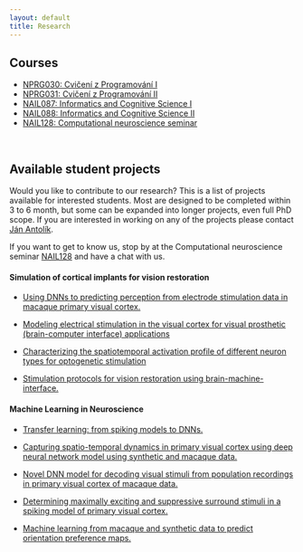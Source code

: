 ```yaml
---
layout: default
title: Research
---
```


## Courses

- <a href="./programovani1.html"><span>NPRG030: Cvičení z Programování I</span></a>
- <a href="./programovani2.html"><span>NPRG031: Cvičení z Programování II</span></a>
- <a href="./ikv1.html"><span>NAIL087: Informatics and Cognitive Science I</span></a>
- <a href="./ikv2.html"><span>NAIL088: Informatics and Cognitive Science II</span></a>
- <a href="./compneuroseminar.html"><span>NAIL128: Computational neuroscience seminar</span></a>
<br>

## Available student projects

Would you like to contribute to our research? This is a list of projects available for interested students.
Most are designed to be completed within 3 to 6 month, but some can be expanded into longer projects, even
full PhD scope. If you are interested in working on any of the projects please contact [Ján Antolík](antolikjan@gmail.com).

If you want to get to know us, stop by at the Computational neuroscience seminar [NAIL128](./compneuroseminar.html) and have a chat with us.


#### Simulation of cortical implants for vision restoration


- <a href="javascript:void(0)" onclick="$('#project_electric_stim_paolo').toggle();">Using DNNs to predicting perception from electrode stimulation data in macaque primary visual cortex.</a>  
   <small id="project_electric_stim_paolo" class="studentprojectlist" style="display: none;">
   We have access to massive multi-electrode parallel recordings to tens of thousands visual stimuli from primary visual cortex (V1) of macaque.
   We have developed techniques DNN techniques for decoding visual stimulus from the responses of neurons in V1.
   In this project you will apply this model to decode responses from the massive multi-electrode recordings from macaque V1.
   We will then simulate electrode stimulation in this decoding DNN model and study what perecpetion the model predicts to this artificial stimulation.
   </small>

- <a href="javascript:void(0)" onclick="$('#project_electric_stim').toggle();">Modeling electrical stimulation in the visual cortex for visual prosthetic (brain-computer interface) applications</a>  
   <small id="project_electric_stim" class="studentprojectlist" style="display: none;">
   Intracortical microstimulation (ICMS) describes the local stimulation of neurons in the cortex with penetrating electrodes. The technique enabled several breakthroughs in interfacing with the brain, among them the control of a cursor through neural activity in the motor cortex of a human patient and the visual perception of shapes in non-human primates. Only recently, a computational study presented a model unifying experimental observations how ICMS directly activates neurons in the close surrounding of the electrode: ICMS activates a sparse set of neurons around the electrode with the number of activated neurons in the sphere around the electrode tip decreasing over distance to the electrode. Yet, the way the brain responds to the direct activation of a set of neurons around the electrode with network activity (e.g. neural firing rates) remains poorly understood. The goal of this project is to implement an abstract model of ICMS for the our group's large-scale model of cat primary visual cortex. Utilizing this model to simulate ICMS in cat primary visual cortex, the spatial extent of the network response to the stimulation shall be compared to the one reported in experimental recordings from monkey and human cortex.
   </small>

- <a href="javascript:void(0)" onclick="$('#project_opto_inh_stim').toggle();">Characterizing the spatiotemporal activation profile of different neuron types for optogenetic stimulation</a>  
   <small id="project_opto_inh_stim" class="studentprojectlist" style="display: none;">
  New approaches to sensory prosthetics are being developed, wherby the cortex is stimulated via opto-genetic tools, which are being translated from mice to higher-order mammals including primates. However, it remains unclear how light activates optogenetically transfected neurons. We have recently developed computational simulations of how light propagates through neural tissue and how it activates a detailed morphological model of a V1 pyramidal (excitatory) neuron. It is of great interest to understand such light stimulation effects also in other morphological neural types, particularly in inhibitory neurons. In this project, the student will first learn to use the NEURON simulator and our existing simulation framework. In the following, they will integrate new single neuron models into the simulation framework and use them to simulate and analyze their neural activation through optogenetic stimulation.</small>

- <a href="javascript:void(0)" onclick="$('#project10').toggle();">Stimulation protocols for vision restoration using brain-machine-interface.</a>  
   <small id="project10" class="studentprojectlist" style="display: none;">
  Recently we have applied the large-scale models developed in our team to the problem of cortical visual prosthesis. New approach to sensory prosthetics is being developed,
  wherby the the cortex is stimulated via opto-genetic tools, which are being translated from mice to higher-order mammals including primates. While all the technological components
  of the visual prosthesis are still under development, an important question remains open: how to stimulate the cortex to elicit percepts that are close to those due to the perception
  of the given stimulus under normal vision. This is where our large-scale modelling approach comes in. Using our V1 model simulations to test potenial stimulation strategies, we are
  making progress at answering this question. Currently, we have gained insights
  on how to eleicit simple canonical visual stimuli, specifically sinusoidal gratings. In the next step the student will be responsible for expanding the design and analysis to generic
  stimulation protocol capable of eliciting arbitrary visual stimuli. The current protocol can be straightforwardly expanded to this general case . The student't responsibility will be
  to implement this new stimulation protocol in our simulation framework, test the protocol in our model of V1, and implement and perform all the required analysis. Strong programming and
  analytical skills required. Knowledge of Python, computation neuroscience or neurobiology of visual system a plus.</small>


#### Machine Learning in Neuroscience


- <a href="javascript:void(0)" onclick="$('#project_transfer').toggle();">Transfer learning: from spiking models to DNNs.</a>  
   <small id="project_transfer" class="studentprojectlist" style="display: none;">
   We have recently showed that under the right circumstances, transfer learning, whereby we train a DNN model on a large synthetic dataset of image-response pairs generated by our large-scale
   biologically detailed [model](https://www.biorxiv.org/content/biorxiv/early/2019/02/20/416156.full.pdf)  of V1, and than fine tuning the DNN model on smaller dataset of experimental recordings
   from V1 neurons, greatly improves the prediction power of the resulting DNN model on biological data. In this project you will take a state-of-the-art DNN model for predicting response of V1
   neurons, pretrain it on our synthethic spiking model data, and then fine-tune it on recordings of macaque V1 neurons. You will analyse how the performance improves, or not, via the transfer 
   learning, and characterise what ratio of synthetic and real data is optimal.
   </small>

- <a href="javascript:void(0)" onclick="$('#project_bioconstr').toggle();">Capturing spatio-temporal dynamics in primary visual cortex using  deep neural network model using synthetic and macaque data.</a>  
   <small id="project_bioconstr" class="studentprojectlist" style="display: none;">
   Application of deep neural networks to large datasets of neural data recorded in response to library of visual stimuly become the dominant method of unraveling the function of neurons in visual cortex. 
   The standard approaches however (i) ignore known anatomical  structure of visual cortex, (ii) use purely feed-forward NN as opposed to the intrinsically recurrent biological networks, 
   (iii) only capture the mean steady state response. To address this, in this project you will build a DNN model composed of multiple recurrent neural network stages, that will be constrained 
   to follow various know anatomical structures, and train the resulting model on fine temporal  recordings of V1 responses to natural images.
   You will use combination of massive parallel multielectrode array recordings from macaque V1 to tens of thousands of images, and even more large-scale synthetic  data from our spiking V1 modle to develop the new DNN models.
   {% comment %}    This project can be further extended to explore the possibility of pretraining the resulting model with contrastive unsupervised learning method recently used by [DiCarlo lab for training DNNs for modeling ventral visual pathway](https://www.biorxiv.org/content/10.1101/2023.05.18.541361v1). {% endcomment %}</small>

- <a href="javascript:void(0)" onclick="$('#project_decoding').toggle();">Novel DNN model for decoding visual stimuli from population recordings in primary visual cortex of macaque data.</a>  
   <small id="project_decoding" class="studentprojectlist" style="display: none;">
   Recent years have witnessed a major breakthrough in DNN models ability to predict neural population activity of V1 neurons to novel visual stimuli. 
   The inverse problem of predicting the natural image based on the activity it elicits in population of V1 neurons, however, remains much less studied, and consequently mastered. 
   In this project you will implement and test a novel DNN architecture designed to predict visual inputs from population activity of V1 neurons. 
   {% comment %}  The key aspect of the model is a pre-processing stage that converts population activity of V1 neurons into n-dimansional matrix to which standard CNN architectures can be applied. The idea of the pre-processing stage is following. We will first train a forward model (from images to V1 activities). This will allows us to determine the position, phase and orientation of receptive fields of individual neurons. We will rasterized each of these three dimension (position, phase, orientation), leading to a coordinate system representable as 4D matrix (position has 2 dimension itself). The value at each coordinate (x,y,z,u) in the 3D matrix will be calculated as a weighted sum of the activities of neurons in the population, where  the weights are the distance of the preference vector of the given cell (its postion, orientation and phase preference) from the coodinates (x,y,z,u). {% endcomment %}</small>

- <a href="javascript:void(0)" onclick="$('#project_surr_mei').toggle();">Determining maximally exciting and suppressive surround stimuli in a spiking model of primary visual cortex.</a>  
   <small id="project_surr_mei" class="studentprojectlist" style="display: none;">
   Recently a novel method of  studying coding properties of neurons in the visual system has been developed [ref](https://www.nature.com/articles/s41593-019-0517-x).
   It is based on two steps. First a forward deep neural network model - a model that predicts responses on neurons to images - is trained on neural recordings. Next
   by applying backpropagation to the model while keeping its weights fixed, a maximally exciting image is determined. Even more recdntly, this methods has been extended
   to identify the maximally exciting and maximally inhibiting modulatory surround stimuli [ref](https://www.biorxiv.org/content/10.1101/2023.03.13.532473v1.full.pdf).
   We have recently constructed a detailed large-scale [model](https://www.biorxiv.org/content/biorxiv/early/2019/02/20/416156.full.pdf) of cat primary visual cortex (V1).
   In this project student will apply this new method to synthetic responses of neurons from our large-scale model of V1 to (a) determine wether our model conforms 
   to the aforemntioned recent experimental findings and (b) to obtain a mechanistic understanding how the discovered surround modulation effects emerge in cortical network.
   </small>

- <a href="javascript:void(0)" onclick="$('#project_mlforormap').toggle();">Machine learning from macaque and synthetic data to predict orientation preference maps.</a>  
   <small id="project_mlforormap" class="studentprojectlist" style="display: none;">
   Being able to decode functional representations, specifically orientation maps, from spontaneous activity recorded in primary visual cortex (V1) is an essential prerequisite for developing effective stimulation protocols for visual prosthetic devices. In this project you will combine macaque V1 data with synthetic data from our V1 model to develop a ANN based approach for decoding these maps. You'll first create a dataset by combining events obtained from multiple Utah arrays and augment it by shuffling electrode position. This step will be crucial to make the method work for a novel array/orientation maps. Each event will be labelled according to the orientation map that it resembles the most. Then you'll use a ANN to find  metric that returns distance between the labels of events. This ANN takes as input the every event from a given array and return the pairwise distance between events.
   Then you'll develop a contrastive learning and ANN based mapping to a lower dimensional space where events are data points, and positive and negative samples decided according to the developed metrics (inspired by CEBRA). From this low dimensional space it should be possible to decode orientation of events and of electrodes (up to a global orientation shift per Utah array).
   </small

#### Disease

- <a href="javascript:void(0)" onclick="$('#project_schyzophrenia').toggle();">Modelling dopaminergicaly and visualy driven theory of schyzophrenia development.</a>  
   <small id="project_schyzophrenia" class="studentprojectlist" style="display: none;">
   Our clinical collaborators developed a new theory that postulates that schyzophrenia is driven by dopaminergicaly driven failure of developement of predictive signalling along the visual pathway.
   In this project you will take our detailed model of primary visual cortex (V1) to simulate the normal and diseased condition. In the diseased condition, the assumption is that the disruption of dompaminergic system
   cause changes of receptive field size in retina over time. Subsequently, you will use DNN techniques developed in our group to decode visual stimuli from the responses of the control and disease model. The prediction of the hypothesis is that the disruption of the dopaminergic system should 
   to reduce ability to appropriately decode visual stimuli from the V1 neural response.</small>



#### Spiking Network Models of Visual System

- <a href="javascript:void(0)" onclick="$('#modelsom').toggle();">Modeling different inhibitory neural types in large-scale spiking model of V1.</a>  
   <small id="modelsom" class="studentprojectlist" style="display: none;">
   The major inhibitory neuron sub-types (SOM,VIP and PV) were identified in mouse cortex. A major smaller evidence shows that such divsion exists also in cortex of higher mammals.
   Due to the lack of data our current large-scale model of cat V1 only considers a singe 'abstract' model of inhibitory neurons that simulates the average impact of these three sub-types.
   In this project you will take the know facts about the inhibitory neural sub-types in mouse and use them to simulate the potential impact of such subdivision on higher-mammalian cortex, using our V1 model. 
   </small>

- <a href="javascript:void(0)" onclick="$('#modelport').toggle();">Porting model of cortico-thalamic loop to latest version of Mozaik</a>  
   <small id="modelport" class="studentprojectlist" style="display: none;">
   This is an ideal introductory project to get acquainted with spiking neural networks, models of visual system, and our Mozaik simulation framework, and hence gateway to more advanced modelling projects. It is thus suitable as a volunteer project or bachelor thesis. The goal of the project is to take a model cortico-thalamic loop that was developed by a PhD student a while ago in a very old version of our simulator  environment [Mozaik](https://www.biorxiv.org/content/10.1101/2022.12.19.521069v1) and port it into the current version of the simulator. The main challange of the project will be to get acquinted with the simulator stack, understand the code of the model, and then once the porting is done, which in itself should be straighforwad, to repeat the series of virtual experiments undertaken in the linked original study and verify that all results still hold in the ported model version. 
   </small>

- <a href="javascript:void(0)" onclick="$('#asymmetric').toggle();">Asymmetric On & Off responses in Retina, LGN and V1.</a>  
   <small id="asymmetric" class="studentprojectlist" style="display: none;">
   ON and OFF pathways in the early visual system were long thought of as symmetric in their spatiotemporal properties. However, lately there has been a collection of studies in the retina ([Chichilnisky 2002](https://doi.org/10.1523/JNEUROSCI.22-07-02737.2002), [Ratliff 2010](https://www.pnas.org/doi/10.1073/pnas.1005846107), [Sneha 2018](https://www.jneurosci.org/content/38/45/9728)) and in the visual cortex ([Rahimi-Nasrabadi 2021](https://www.sciencedirect.com/science/article/pii/S221112472100005X)), which show significant differences between the two pathways, mirroring the statistical differences in natural scenes. The goal of the project will be to expand the current Retina/LGN/V1 model used by the CSNG lab to reflect these findings.
  </small>

- <a href="javascript:void(0)" onclick="$('#project_macaque').toggle();">Model of monkey visual system.</a>  
   <small id="project_macaque" class="studentprojectlist" style="display: none;">
  We have recently constructed a detailed large-scale [model](https://www.biorxiv.org/content/biorxiv/early/2019/02/20/416156.full.pdf) of cat primary visual cortex.
  Along with cat, macaque is the most common animal model in which vision in higher mammals is studied. Recently, a comprehensive
  dataset on macaque physiology and function has been [published](https://academic.oup.com/cercor/article-abstract/30/6/3483/5691251?redirectedFrom=fulltext). The goal of this project would be to utilize this new data and
  reparametrize the existing model of cat V1 to obtain analogouse model of macaque V1. Exploration of the implication of species differences
  on V1 processing is a possible future extension of the project.
  </small>

- <a href="javascript:void(0)" onclick="$('#project_unified').toggle();">Unified model of cat visual system.</a>  
   <small id="project_unified" class="studentprojectlist" style="display: none;">
  We have recently constructed a detailed large-scale [model](https://www.biorxiv.org/content/biorxiv/early/2019/02/20/416156.full.pdf) of cat primary visual cortex.
  Since, we have expanded the model in different directions in several followup studies: [addition of cortico-thalamic loop](http://www.theses.fr/2018USPCB083), [simulation of proshetic vision](https://www.nature.com/articles/s41598-021-88960-8) , and [exploration of conductance dynamics]().
  The goal of this project is to unify the existing models into single model instance and demonstrate that it can reproduce all the findings shown in the inidividual previous studies.
  </small>

- <a href="javascript:void(0)" onclick="$('#project_mozaik_ON_OFF').toggle();">OFF centred thalamic V1 convergence.</a>  
   <small id="project_mozaik_ON_OFF" class="studentprojectlist" style="display: none;">
  Recent [work](https://www.nature.com/articles/nature17936) by Alonso Lab has shown that thalamic ON and OFF afferents converging onto neurons in primary visual cortex
  have a very specific organization, which is OFF dominated, OFF centric and runs orthogonal to ocular dominance columns. Our current <a href="./research.html">large-scale integrative model </a>
  of V1 does not feature this specific organization of thalamo-cortical afferents. The goal of this project will be to integrate this specific thalamo-cortical convergence
  into the model, and then analyze the impact of this more specfific connectivity on the functional properties of the model.
  </small>


- <a href="javascript:void(0)" onclick="$('#project2').toggle();">Embedding of detailed compartmental neuron models into large-scale model of primary visual cortex.</a>  
   <small id="project2" class="studentprojectlist" style="display: none;">
  One of the ongoing projects in our group is development of <a href="./research.html">large-scale integrative model </a> of cat primary visual cortex (V1).
  This model is based on the <a href="http://www.scholarpedia.org/article/Adaptive_exponential_integrate-and-fire_model">Adaptive-Exponential Leaky Integrate and Fire</a>
  neuron model, which reduces biological neurons to a point process, ignoring
  its geometrical properties. In this project student will embed single compartmental model of V1 pyramidal neuron into the large scale point process
  simulation available in the group, and investigate the behavior of the added detailed neuron under the influence of the input coming from the large scale
  V1 simulation, focusing on properties influenced by the neuron's geometry.
  </small>


- <a href="javascript:void(0)" onclick="$('#project3').toggle();">Local-field potentials (LFP) in a large-scale model of cat primary visual cortex.</a>  
   <small id="project3" class="studentprojectlist" style="display: none;">
  One of the ongoing projects in our group is development of <a href="./research.html">large-scale integrative model </a> of cat primary visual cortex (V1).
  [LFP](https://en.wikipedia.org/wiki/Local_field_potential) is an electrophysiological signal generated by the summed electric current flowing from multiple
  nearby neurons within a small volume of nervous tissue. The goal of this project is to investigate the LFP signals that would be generated
  in our simulations of V1. The V1 model under investigation does not explicitly contain LFP signals, only the sub-threshold and spiking responses of
  individual neurons are available. Therefore one of previously proposed models
  of LFP signals such as [this one](https://github.com/INM-6/hybridLFPy) will be used to generate artifical LFP signals based on the outputs of the V1 simulation.
  This will be followed by thourough analysis of the resulting LFPs and results compared to previous findings, including recent data recorded at <a href="http://www.unic.cnrs-gif.fr/teams.html">UNIC</a> by the
  <a href="https://www.unic.cnrs-gif.fr/teams/Research%20group%20of%20Yves%20Fr%C3%A9gnac">Yves Frégnac group</a>.
  </small>

- <a href="javascript:void(0)" onclick="$('#project_tw').toggle();">Travelling waves.</a>  
   <small id="project_tw" class="studentprojectlist" style="display: none;">
  During spontaneous activity, mammalina cortex exhibits regular spontaneous emergence of waves of activity that travel across the cortical surface.
  Furthermore, spatially, these waves tend to be correlated with the functional organization across cortical surface. Such highly structured spontaneous
  activity, present even in low-level sensory cortical areas, has been hypothesized to be linked to such phenomena, as imagination, dreams, formation
  of long-term memory and other high-level cognitive phenomena. In this project student will explore the presence of such spontaneos waves in our comprehensive model
  of cat primary visual cortex. He/she will expand the <a href="https://github.com/antolikjan/mozaik">Mozaik</a> framework with the ability to record Local Field Potential
  type of signal. Perform experiments in which the waves will be recorded and will compare such in-silico generated data to in-vivo data from our international collaborators.
  </small>


#### Methods for analyzing experimental and simulated neural data

- <a href="javascript:void(0)" onclick="$('#project_s1').toggle();">Impact of traveling waves on decoding of functional cortical organisation from spontaneous activity.</a>  
   <small id="project_s1" class="studentprojectlist" style="display: none;">
   We have recently developed a method for decoding functional organisation, specifically orientation maps, from spontaneous population activity in primary visual cortex.
   Apart from teaching us about the nature of spontaneous activity in cortex, this is a crucial step for developing future visual neuro-prosthetic devices for vision restoration.
   In this method we used a PCA method to identify a low-dimensional subspace of the spontaneous population activity in which the orientation maps reside. Interestingly, these 
   were not the first 2 PCA components but components 3-5. But what do the first two components correspond to? Our hypothesis is that they correspond to large-scale, perhaps
   whole brain, spontaneous waves, that are know to be present. In this project you will test this hypothesis by analysing a unique state-of-the-art data from 10 Utah electrode
   arrays implanted accross V1,V2 and V4 of 2 macaque monkeys.
  </small>

- <a href="javascript:void(0)" onclick="$('#project5').toggle();">Relationship of traveling waves and oscillations in the cat primary visual cortex.</a>  
   <small id="project5" class="studentprojectlist" style="display: none;">
   Both traveling waves and oscillations have been observed in the primary visual cortex, but their relationship is unclear. The aim of the project is to   first detect traveling waves in electro-corticographic recordings from the primary visual cortex of a cat and subsequently to analyze the spectral properties of the signal during the ocurrence of traveling waves. The question whether traveling waves lead to an increase of power in the gamma frequency band is of particular interest.
  </small>

- <a href="javascript:void(0)" onclick="$('#project6').toggle();">Topological analysis of population activity in a large-scale V1 model.</a>  
   <small id="project6"  class="studentprojectlist" style="display: none;">
   Topological methods offer a promissing new direction in the analysis of neural data [[Saggar 2018](https://www.nature.com/articles/s41467-018-03664-4)]. It was previously reported that population activity in the primary visual cortex (V1) of macaque monkeys occupies a sphere [[Singh 2008](https://jov.arvojournals.org/article.aspx?articleid=2193262)]. The aim of this thesis is to replicate the study by Singh et al 2010 for population activity generated synthetically by a large-scale model of a cat V1 [[Antolík 2019](https://www.biorxiv.org/content/10.1101/416156v4)] and investigate robustness of the topological structure of the activity to parameter changes.
  </small>

- <a href="javascript:void(0)" onclick="$('#project8').toggle();">Fractal dimension of population activity in a large-scale V1 model.</a>  
   <small id="project8" class="studentprojectlist" style="display: none;">
   The activity elicited in the primary visual cortex (V1) by a visual stimulus may directly reflect its spatial properties such as the frequency of spatially periodic structure. The aim of this thesis is to measure the fractal dimension of activity patterns elicited in a large-scale V1 model [[Antolík 2019](https://www.biorxiv.org/content/10.1101/416156v4)] as a function of the stimulus. It would be particularly interesting to compare the topological properties of activity triggered by natural vs artificial stimuli such as drifting gratings typically used in experiments.
  </small>

#### Models of neural system development

- <a href="javascript:void(0)" onclick="$('#project_body').toggle();">Biologically plausible model of body representation development (collaboration with the robotics group of Matej Hoffman, CVUT).</a>  
   <small id="project_body" class="studentprojectlist" style="display: none;">
  This project is performed in tight collaboration with the robotics group of [Matej Hoffman](https://sites.google.com/site/matejhof/home).
  The goal of this project is to explain how body representations can be learned in humanoid robots during
  haptic self-exploration based on inputs provided by ‘artificial skin’ covering the robot’s body.
  We hypothesize that [our model of cortical development proposed](https://www.ncbi.nlm.nih.gov/pmc/articles/PMC3082289/pdf/fncom-05-00017.pdf)
  can aid this goal in following two ways:  (i) the model itself, when fed with the somatosensory data will form effective,
  biologically plausible representation of body surface, (ii) the novelty signal that can be straightforwardly
  obtained from the model can within the closed loop paradigm guide self-exploration behavior towards efficient
  exploration of the body space. The novelty signal is readily available in the model, as novel inputs are poorly
  represented by the evolving cortical representation and thus the input will have high distance from the most representative
  (close within input space) cortical neuron. Thus a simple winner-take-all mechanism at the cortical level, that outputs
  the distance between the input and the point in input space the winner neuron represents will yield effective novelty signal.
  The student will test these hypotheses in collaboration with the [Hoffman group](https://sites.google.com/site/matejhof/home) guided by following milestones. He/she will
  implement and validate the model of somatosensory map formation from artificial skin inputs, implement the novelty signal extraction
  mechanism, test its impact on map formation in closed-loop system, integrate the resulting model within the humanoid
  robotic system at Hoffman group, and perform experiments to confirm effectiveness of the model and search for bio-morphic
  correlates in the resulting behavior.
  </small>

- <a href="javascript:void(0)" onclick="$('#project_kaschube').toggle();">Development of long-range correlations in spontaneous activity.</a>  
   <small id="project_kaschube" class="studentprojectlist" style="display: none;">
  In a recent paper, [Smith et al.](Distributed network interactions and their emergence in developing neocortex) demonstrate that spontaneous activity 
  in early post-natal V1 in ferrets, before eye opening, is already highly structured with spontaneous spatial correlations that are linked to the
  orientation maps that develop few days later. Furthermore, it was shown, that no afferent input from thalamus (or retina) is needed for these
  structure in spontaneous activity to appear. The authors hypothesize, that local maxican-hat-like connectivity that is anysothropic is 
  sufficent for such correlation patterns to appear. In this project we will verify the hypothesis that the anaysothropy of local connections, which
  is questionable, is not neccesary if hebbian learning on the cortico-corticl synapses is assumed, and furthermore, such mechanisms can explain
  further development and refinenement of orientation maps. The goal of this project is to build a firing-rate model with hebbian-learning that 
  will demonstrate test this hypothesis.
  </small>

- <a href="javascript:void(0)" onclick="$('#project_dev_ON_OFF').toggle();">Reconciling activity driven development of orientation maps with ON/OFF V1 convergence.</a>  
   <small id="project_dev_ON_OFF" class="studentprojectlist" style="display: none;">
  During post-natal development, primary visual cortex undergoes remarkable functional organization resulting in expression
  of topologically smooth orientation map across it's surface. The most common type of explenation for this phenomena is activity based development,
  whereby internally generated or visually driven activity coupled with plasticity in the thalamo-cortical and corico-cortical pathway
  induces gradual establishment of the orientation maps. [LISSOM](http://ioam.github.io/topographica/Tutorials/GCAL_Tutorial.html) based familiy of models is an example of such activity + plasticity driven theoretical explanation of this phenomena.
  Recent [work](https://www.nature.com/articles/nature17936) by Alonso Lab has shown that thalamic ON and OFF afferents converging onto neurons in primary visual cortex
  have a very specific organization, which is OFF dominated, OFF centric and runs orthogonal to ocular dominance columns. The current activity driven models of V1 development
  cannot explain this specific organization of thalamo-cortical afferents. The goal of this project will be the expand these models to account for these new findings.
  </small>

- <a href="javascript:void(0)" onclick="$('#project1').toggle();">Unifying retinal mozaik model with activity based development.</a>  
   <small id="project1" class="studentprojectlist" style="display: none;">
  During post-natal development, primary visual cortex undergoes remarkable functional organization resulting - among others - in expression
  of topologically smooth orientation map across it's surface. The most common type of explenation for this phenomena is activity based development,
  whereby internally generated or visually driven activity coupled with plasticity in the thalamo-cortical and corico-cortical pathway
  induces gradual establishment of the orientation maps. [LISSOM](http://ioam.github.io/topographica/Tutorials/GCAL_Tutorial.html) based familiy of models is an example of such activity + plasticity driven models.
  An alternative explanation has been proposed by [Ringach](http://jn.physiology.org/content/92/1/468) (see also [this](http://www.nature.com/neuro/journal/v14/n7/full/nn.2824.html)) , in which the initial orientation maps are directly established by
  the very specific geometric properties of retinal ganglion cells RFs positions in visual space: [retinal mozaiks](http://labs.nri.ucsb.edu/reese/benjamin/PubsRetinalMosaics.html). However, this explanation
  can account only for initial very weak orientation maps, and low orienation selectivities of individual neurons in particular, and it is clear that
  the system has to undergo major further refinement in order to match the experimentally observed adult state. The goal of this project is to combine
  the two hypothesis of orientation map development and investigate their possible interactions.
  Specifically retinal mozaiks will be introduced into a LISSOM model, thus inducing the initial orientation maps based on Ringach et al. theory.
  This will be followed by simulation of the activity and plasticity driven development, which should lead to refinement of the intial maps.
  The correspondance between the initial retinal mozaik induced map with the final developed map will be assesed, and possible advantages of such
  dual orientation map development mechanism will be investigated.
  </small>

#### Software engineering projects

- <a href="javascript:void(0)" onclick="$('#mozaikdocker').toggle();">Mozaik dockerization.</a>  
   <small id="mozaikdocker" class="studentprojectlist" style="display: none;">
   [Mozaik](https://github.com/CSNG-MFF/mozaik) is an automated workflow for large-scale neural simulations. At the present moment, it relies on a range of packages, with a multi-step installation process. Being the basis of the majority of CSNG lab projects and publications, we would like to make the installation process easier, for easier replicability and adoption outside the CSNG lab. The project aims to dockerize Mozaik to simplify the installation process. 
  </small>

- <a href="javascript:void(0)" onclick="$('#mozaikparall').toggle();">Mozaik analysis parallelization.</a>  
   <small id="mozaikparall" class="studentprojectlist" style="display: none;">
   [Mozaik](https://github.com/CSNG-MFF/mozaik) is an automated workflow for large-scale neural simulations. At the present moment, it is using MPI parallel execution for running simulations, but not in data analysis, which can thus take a long time. The project aims to parallelize the Mozaik analysis codebase to remedy this issue.
  </small>

- <a href="javascript:void(0)" onclick="$('#project_software1').toggle();">Data-store module based on object oriented database for biological neural network simulator.</a>  
   <small id="project_software1" class="studentprojectlist" style="display: none;">
  <a href="https://github.com/antolikjan/mozaik">Mozaik</a> is a an automated workflow for large-scale neural simulations,
  with a highly modular architecture. One of the core Mozaik modules is a data-store, in which recordings from simulations richly
  annotated with metadata regarding experimental context are stored. Currently the data-store module is implemented as a
  database-like system based on [Neo](http://neuralensemble.org/neo/) library for internal representation of recorded data.
  The goal of this project is to develop an alternative data-store module based around dedicated key-value database such as
  [BerkelyDB](http://www.oracle.com/technetwork/database/database-technologies/berkeleydb/overview/index.html) or [CodernityDB](http://labs.codernity.com/codernitydb/).
  </small>

- <a href="javascript:void(0)" onclick="$('#project_software2').toggle();">A 3D model visualization of detailed spiking neural network models.</a>  
   <small id="project_software2"  class="studentprojectlist" style="display: none;">
  <a href="https://github.com/antolikjan/mozaik">Mozaik</a> is a an automated workflow for large-scale neural simulations.
  The [model of primary visual cortex](/research.html) developed in our lab, and implemented in Mozaik, has a complex connectivity structure.
  Although there are various tests that the connectivity has been realized as expected, currently, there is no easy way to
  visualize the network spatial structure and connectivity in [Mozaik](https://github.com/antolikjan/mozaik). The aim of this project is to develop a
  3D model visualization tool, for Mozaik, possibly building on existing tools such as [Moogli](http://moose.ncbs.res.in/moogli/), and [NeurAnim](http://software.incf.org/software/neuranim).
  </small>

- <a href="javascript:void(0)" onclick="$('#project_software3').toggle();">Sumatra integration with Mozaik.</a>  
   <small id="project_software3" class="studentprojectlist" style="display: none;">
  <a href="https://github.com/antolikjan/mozaik">Mozaik</a> is a an automated workflow for large-scale neural simulations.
  <a href="http://neuralensemble.org/sumatra/">Sumatra</a> is a tool for provenance tracking. Sumatra shares several features with Mozaik, but it also
  posses features that would enhance the Mozaik workflow. The goal of this project is to integrate Sumatra with Mozaik, and
  remove overlapping features from Mozaik and delegating them to Sumatra, in line with long term goal of outsourcing
  as much functionality from Mozaik to dedicated tools. This project is suitable for students with interest in Neuroinformatics
  and moderate skills in Python and versioning systems.
  </small>

- <a href="javascript:void(0)" onclick="$('#project_software4').toggle();">Parameter searches in Mozaik</a>  
   <small id="project_software4" class="studentprojectlist" style="display: none;">
  <a href="https://github.com/antolikjan/mozaik">Mozaik</a> is a an automated workflow for large-scale neural simulations. A common need in computational modeling is the need to
perform a parameter search of model paramaters to assess how it behaves under different parametrisations. The Mozaik framework currently possess a module for automating 
such parameter searches, but with number of important limitations. The goal of this project will be to improve the implementation of this module to surprass these limitations.
  </small>


#### Web development projects

- <a href="javascript:void(0)" onclick="$('#projectArkeia').toggle();">Arkheia update & expansion.</a>  
   <small id="projectArkeia" class="studentprojectlist" style="display: none;">
   Arkheia is an Angular-based data visualization tool used by much of the CSNG team to interpret simulation results, with a tech stack that needs updating. The project would consist of updating/rewriting Arkheia such that it would use an up-to-date tech stack, and potential expansion of Arkheia functionality.
  </small>

- <a href="javascript:void(0)" onclick="$('#project12').toggle();">Open Vision project.</a>  
   <small id="project12" class="studentprojectlist" style="display: none;">
  <a href="https://github.com/antolikjan/mozaik">Mozaik</a> is a an automated workflow for large-scale neural simulations. Inspired by the [OpenWorm](http://www.openworm.org)
  initiative, this project strives to bring neural based modelling of vision to the public. It will seek to engage the cognitive sciences enthusiast community into
  coordinate effort to build a comprehensive model of early and higher vision. We envision multiple phases of the project: <br>
  (1) Build a server running mozaik based V1 model and serve it on the new Open Vision website. The website will allow any member of public to submit a video and receive back the responses of selected model cells.<br>
  (2) Develop a web frontend to the Mozaik toolkit and use it to expand the Open Vision website to allow full configuration of the served model. Publish more models and experimental protocols already develop in our group. <br>
  (3) Expand upon 1 and 2 to build full open science platform similar to OpenWorm project, and build striving community around it.
  </small>

- <a href="javascript:void(0)" onclick="$('#project4').toggle();">Graphical user interface for biological neural network simulator.</a>  
   <small id="project4" class="studentprojectlist" style="display: none;">
  <a href="https://github.com/antolikjan/mozaik">Mozaik</a> is a an automated workflow for large-scale neural simulations.
  Mozaik automatically records data from simulations, annotates it with metadata regarding experimental context, and stores
  them in an internal data-store. An query based interface allows analysis and visualization modules to efficiently navigate
  through the stored data based on the attached metadata. Currently, Mozaik offers only programatic API to perform these interactions
  with data-store. The goal of this project would be to write a HTML based graphical user interface frontend, to the Mozaik data-store, that will
  allow users to conveniently and interactively navigate and select data from the data-store and subsequently execute on them anaysis and
  visualization routines from Mozaik libraries.  
   </small>

- <a href="javascript:void(0)" onclick="$('#project7').toggle();">Deployment of a biological neural network simulator on a HPC platrform.</a>  
   <small id="project7" class="studentprojectlist" style="display: none;">
  [Mozaik](https://github.com/antolikjan/mozaik) is a an automated workflow for large-scale neural simulations.
  Mozaik depends on a moderate software stack including [PyNN](http://neuralensemble.org/PyNN/) as a simulator independent
  model specification language, and [Nest](http://www.nest-initiative.org/) as the simulator of choice in our projects.
  Currently we deploy Mozaik (together with the software stack) on a local cluster, however already at this relatively
  small scale we are aware of number of inefficiencies in terms of its performance in the parallel environment. Furthermore, in future we would like
  to deploy Mozaik on a large-scale High Performance Computing (HPC) platform such as [ADA](http://www.idris.fr/ada/). The goal of this project is to test and optimize Mozaik and it's underlying
  software stack to run efficiently on the local cluster, and subsequently scale it up to a large-scale HPC platform.
  This project is suitable for students with experience and interest in parallel programming and HPC.
  </small>
